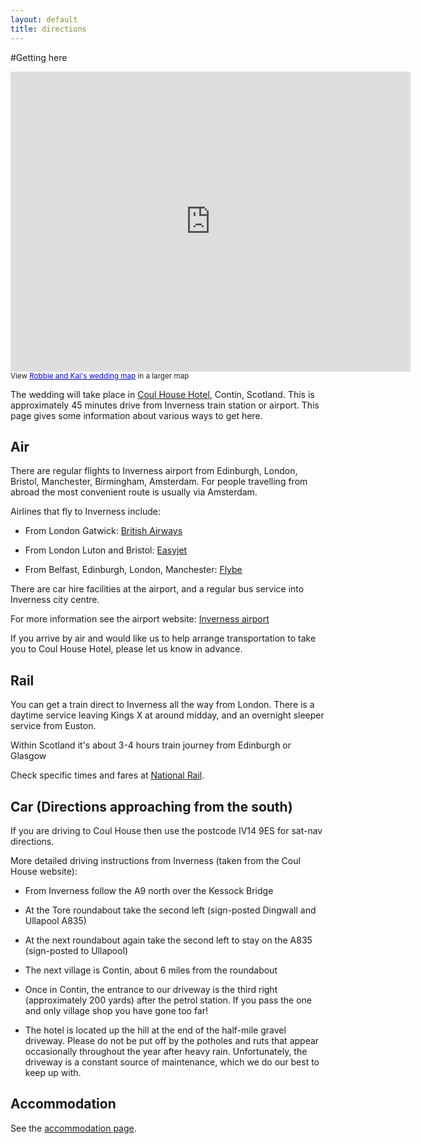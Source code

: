 ```yaml
---
layout: default
title: directions
---
```


#Getting here

<div class='gmaps'>
<iframe width="640" height="480" frameborder="0" scrolling="no" marginheight="0" marginwidth="0" src="https://maps.google.co.uk/maps/ms?msa=0&amp;msid=216947055802982788673.0004c80143f8399bd2190&amp;ie=UTF8&amp;t=m&amp;source=embed&amp;ll=57.585087,-4.476929&amp;spn=0.353352,0.878906&amp;z=10&amp;output=embed"></iframe><br /><small>View <a href="https://maps.google.co.uk/maps/ms?msa=0&amp;msid=216947055802982788673.0004c80143f8399bd2190&amp;ie=UTF8&amp;t=m&amp;source=embed&amp;ll=57.585087,-4.476929&amp;spn=0.353352,0.878906&amp;z=10" style="color:#0000FF;text-align:left">Robbie and Kai's wedding map</a> in a larger map</small>
</div>

The wedding will take place in [Coul House Hotel](http://www.coulhousehotel.co.uk/), Contin, Scotland. This is approximately 45 minutes drive from Inverness train station or airport. This page gives some information about various ways to get here.


## Air
There are regular flights to Inverness airport from Edinburgh, London, Bristol, Manchester, Birmingham, Amsterdam. For people travelling from abroad the most convenient route is usually via Amsterdam.

Airlines that fly to Inverness include:

* From London Gatwick: [British Airways](http://www.ba.com/)

* From London Luton and Bristol: [Easyjet](http://www.easyjet.com/)

* From Belfast, Edinburgh, London, Manchester: [Flybe](http://www.flybe.com/)

There are car hire facilities at the airport, and a regular bus service into Inverness city centre.

For more information see the airport website: [Inverness airport](http://www.hial.co.uk:8000/inverness-airport/)

If you arrive by air and would like us to help arrange transportation to take you to Coul House Hotel, please let us know in advance.

## Rail
You can get a train direct to Inverness all the way from London. There is a daytime service leaving Kings X at around midday, and an overnight sleeper service from Euston.

Within Scotland it's about 3-4 hours train journey from Edinburgh or Glasgow

Check specific times and fares at [National Rail](http://www.nationalrail.co.uk/).

## Car (Directions approaching from the south)

If you are driving to Coul House then use the postcode IV14 9ES for sat-nav directions.

More detailed driving instructions from Inverness (taken from the Coul House website):

* From Inverness follow the A9 north over the Kessock Bridge

* At the Tore roundabout take the second left (sign-posted Dingwall and Ullapool A835)

* At the next roundabout again take the second left to stay on the A835 (sign-posted to Ullapool)

* The next village is Contin, about 6 miles from the roundabout

* Once in Contin, the entrance to our driveway is the third right (approximately 200 yards) after the petrol station. If you pass the one and only village shop you have gone too far!

* The hotel is located up the hill at the end of the half-mile gravel driveway. Please do not be put off by the potholes and ruts that appear occasionally throughout the year after heavy rain. Unfortunately, the driveway is a constant source of maintenance, which we do our best to keep up with.


## Accommodation

See the [accommodation page](/accommodation).
